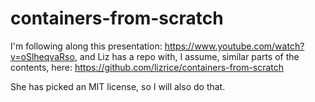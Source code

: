 # containers-from-scratch

I'm following along this presentation: https://www.youtube.com/watch?v=oSlheqvaRso, and Liz has a repo with, I assume, similar parts of the contents, here: https://github.com/lizrice/containers-from-scratch

She has picked an MIT license, so I will also do that.
